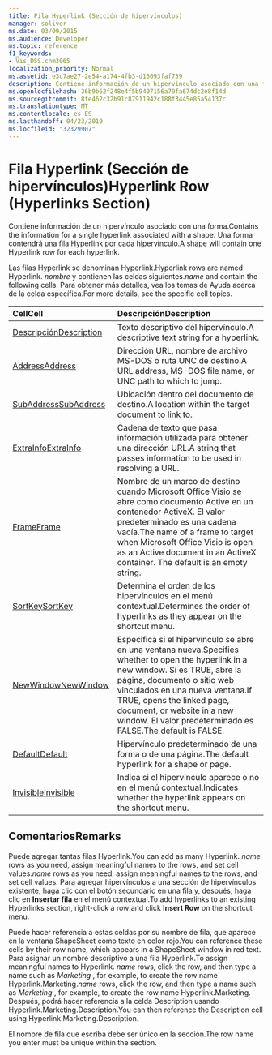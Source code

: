 ```yaml
---
title: Fila Hyperlink (Sección de hipervínculos)
manager: soliver
ms.date: 03/09/2015
ms.audience: Developer
ms.topic: reference
f1_keywords:
- Vis_DSS.chm3065
localization_priority: Normal
ms.assetid: e3c7ae27-2e54-a174-4fb3-d16093faf759
description: Contiene información de un hipervínculo asociado con una forma. Una forma contendrá una fila Hyperlink por cada hipervínculo.
ms.openlocfilehash: 36b9b62f248e4f5b9407156a79fa674dc2e8f14d
ms.sourcegitcommit: 8fe462c32b91c87911942c188f3445e85a54137c
ms.translationtype: MT
ms.contentlocale: es-ES
ms.lasthandoff: 04/23/2019
ms.locfileid: "32329907"
---
```

# <a name="hyperlink-row-hyperlinks-section"></a><span data-ttu-id="66671-104">Fila Hyperlink (Sección de hipervínculos)</span><span class="sxs-lookup"><span data-stu-id="66671-104">Hyperlink Row (Hyperlinks Section)</span></span>

<span data-ttu-id="66671-105">Contiene información de un hipervínculo asociado con una forma.</span><span class="sxs-lookup"><span data-stu-id="66671-105">Contains the information for a single hyperlink associated with a shape.</span></span> <span data-ttu-id="66671-106">Una forma contendrá una fila Hyperlink por cada hipervínculo.</span><span class="sxs-lookup"><span data-stu-id="66671-106">A shape will contain one Hyperlink row for each hyperlink.</span></span>
  
<span data-ttu-id="66671-107">Las filas Hyperlink se denominan Hyperlink.</span><span class="sxs-lookup"><span data-stu-id="66671-107">Hyperlink rows are named Hyperlink.</span></span> <span data-ttu-id="66671-108">*nombre*  y contienen las celdas siguientes.</span><span class="sxs-lookup"><span data-stu-id="66671-108">*name*  and contain the following cells.</span></span> <span data-ttu-id="66671-109">Para obtener más detalles, vea los temas de Ayuda acerca de la celda específica.</span><span class="sxs-lookup"><span data-stu-id="66671-109">For more details, see the specific cell topics.</span></span> 
  
|<span data-ttu-id="66671-110">**Cell**</span><span class="sxs-lookup"><span data-stu-id="66671-110">**Cell**</span></span>|<span data-ttu-id="66671-111">**Descripción**</span><span class="sxs-lookup"><span data-stu-id="66671-111">**Description**</span></span>|
|:-----|:-----|
|[<span data-ttu-id="66671-112">Descripción</span><span class="sxs-lookup"><span data-stu-id="66671-112">Description</span></span>](description-cell-hyperlinks-section.md) <br/> |<span data-ttu-id="66671-113">Texto descriptivo del hipervínculo.</span><span class="sxs-lookup"><span data-stu-id="66671-113">A descriptive text string for a hyperlink.</span></span>  <br/> |
|[<span data-ttu-id="66671-114">Address</span><span class="sxs-lookup"><span data-stu-id="66671-114">Address</span></span>](address-cell-hyperlinks-section.md) <br/> |<span data-ttu-id="66671-115">Dirección URL, nombre de archivo MS-DOS o ruta UNC de destino.</span><span class="sxs-lookup"><span data-stu-id="66671-115">A URL address, MS-DOS file name, or UNC path to which to jump.</span></span>  <br/> |
|[<span data-ttu-id="66671-116">SubAddress</span><span class="sxs-lookup"><span data-stu-id="66671-116">SubAddress</span></span>](subaddress-cell-hyperlinks-section.md) <br/> |<span data-ttu-id="66671-117">Ubicación dentro del documento de destino.</span><span class="sxs-lookup"><span data-stu-id="66671-117">A location within the target document to link to.</span></span>  <br/> |
|[<span data-ttu-id="66671-118">ExtraInfo</span><span class="sxs-lookup"><span data-stu-id="66671-118">ExtraInfo</span></span>](extrainfo-cell-hyperlinks-section.md) <br/> |<span data-ttu-id="66671-119">Cadena de texto que pasa información utilizada para obtener una dirección URL.</span><span class="sxs-lookup"><span data-stu-id="66671-119">A string that passes information to be used in resolving a URL.</span></span>  <br/> |
|[<span data-ttu-id="66671-120">Frame</span><span class="sxs-lookup"><span data-stu-id="66671-120">Frame</span></span>](frame-cell-hyperlinks-section.md) <br/> |<span data-ttu-id="66671-p104">Nombre de un marco de destino cuando Microsoft Office Visio se abre como documento Active en un contenedor ActiveX. El valor predeterminado es una cadena vacía.</span><span class="sxs-lookup"><span data-stu-id="66671-p104">The name of a frame to target when Microsoft Office Visio is open as an Active document in an ActiveX container. The default is an empty string.</span></span>  <br/> |
|[<span data-ttu-id="66671-123">SortKey</span><span class="sxs-lookup"><span data-stu-id="66671-123">SortKey</span></span>](sortkey-cell-hyperlinks-section.md) <br/> |<span data-ttu-id="66671-124">Determina el orden de los hipervínculos en el menú contextual.</span><span class="sxs-lookup"><span data-stu-id="66671-124">Determines the order of hyperlinks as they appear on the shortcut menu.</span></span>  <br/> |
|[<span data-ttu-id="66671-125">NewWindow</span><span class="sxs-lookup"><span data-stu-id="66671-125">NewWindow</span></span>](newwindow-cell-hyperlinks-section.md) <br/> |<span data-ttu-id="66671-126">Especifica si el hipervínculo se abre en una ventana nueva.</span><span class="sxs-lookup"><span data-stu-id="66671-126">Specifies whether to open the hyperlink in a new window.</span></span> <span data-ttu-id="66671-127">Si es TRUE, abre la página, documento o sitio web vinculados en una nueva ventana.</span><span class="sxs-lookup"><span data-stu-id="66671-127">If TRUE, opens the linked page, document, or website in a new window.</span></span> <span data-ttu-id="66671-128">El valor predeterminado es FALSE.</span><span class="sxs-lookup"><span data-stu-id="66671-128">The default is FALSE.</span></span>  <br/> |
|[<span data-ttu-id="66671-129">Default</span><span class="sxs-lookup"><span data-stu-id="66671-129">Default</span></span>](default-cell-hyperlinks-section.md) <br/> |<span data-ttu-id="66671-130">Hipervínculo predeterminado de una forma o de una página.</span><span class="sxs-lookup"><span data-stu-id="66671-130">The default hyperlink for a shape or page.</span></span>  <br/> |
|[<span data-ttu-id="66671-131">Invisible</span><span class="sxs-lookup"><span data-stu-id="66671-131">Invisible</span></span>](invisible-cell-hyperlinks-section.md) <br/> |<span data-ttu-id="66671-132">Indica si el hipervínculo aparece o no en el menú contextual.</span><span class="sxs-lookup"><span data-stu-id="66671-132">Indicates whether the hyperlink appears on the shortcut menu.</span></span>  <br/> |
   
## <a name="remarks"></a><span data-ttu-id="66671-133">Comentarios</span><span class="sxs-lookup"><span data-stu-id="66671-133">Remarks</span></span>

 <span data-ttu-id="66671-134">Puede agregar tantas filas Hyperlink.</span><span class="sxs-lookup"><span data-stu-id="66671-134">You can add as many Hyperlink.</span></span>  <span data-ttu-id="66671-135">*name*  rows as you need, assign meaningful names to the rows, and set cell values.</span><span class="sxs-lookup"><span data-stu-id="66671-135">*name*  rows as you need, assign meaningful names to the rows, and set cell values.</span></span> <span data-ttu-id="66671-136">Para agregar hipervínculos a una sección de hipervínculos existente, haga clic con el botón secundario en una fila y, después, haga clic en **Insertar fila** en el menú contextual.</span><span class="sxs-lookup"><span data-stu-id="66671-136">To add hyperlinks to an existing Hyperlinks section, right-click a row and click **Insert Row** on the shortcut menu.</span></span> 
  
<span data-ttu-id="66671-137">Puede hacer referencia a estas celdas por su nombre de fila, que aparece en la ventana ShapeSheet como texto en color rojo.</span><span class="sxs-lookup"><span data-stu-id="66671-137">You can reference these cells by their row name, which appears in a ShapeSheet window in red text.</span></span> <span data-ttu-id="66671-138">Para asignar un nombre descriptivo a una fila Hyperlink.</span><span class="sxs-lookup"><span data-stu-id="66671-138">To assign meaningful names to Hyperlink.</span></span> <span data-ttu-id="66671-139">*name*  rows, click the row, and then type a name such as  *Marketing*  , for example, to create the row name Hyperlink.Marketing.</span><span class="sxs-lookup"><span data-stu-id="66671-139">*name*  rows, click the row, and then type a name such as  *Marketing*  , for example, to create the row name Hyperlink.Marketing.</span></span> <span data-ttu-id="66671-140">Después, podrá hacer referencia a la celda Description usando Hyperlink.Marketing.Description.</span><span class="sxs-lookup"><span data-stu-id="66671-140">You can then reference the Description cell using Hyperlink.Marketing.Description.</span></span> 
  
<span data-ttu-id="66671-141">El nombre de fila que escriba debe ser único en la sección.</span><span class="sxs-lookup"><span data-stu-id="66671-141">The row name you enter must be unique within the section.</span></span>
  

